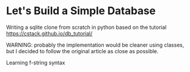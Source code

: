 # Let's Build a Simple Database

Writing a sqlite clone from scratch in python based on the tutorial https://cstack.github.io/db_tutorial/

WARNING: probably the implementation would be cleaner using classes, but I decided to follow the original article as close as possible.

Learning f-string syntax